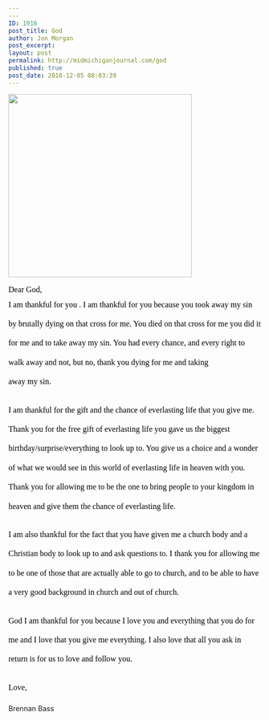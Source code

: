 ```yaml
---
---
ID: 1916
post_title: God
author: Jon Morgan
post_excerpt:
layout: post
permalink: http://midmichiganjournal.com/god
published: true
post_date: 2018-12-05 08:03:39
---
```

<p dir="ltr"><a href="http://midmichiganjournal.com/mid-michigan-journal-launches-30-days-of-thanksgiving-writing-challenge/null-20" rel="attachment wp-att-1601"><img class="alignnone size-medium wp-image-1601" src="http://midmichiganjournal.com/wp-content/uploads/2018/10/null-2-365x365.png" alt="" width="365" height="365" /></a></p>
<p dir="ltr" style="line-height: 1.38; margin-top: 0pt; margin-bottom: 0pt;"><span style="font-size: 12pt; font-family: 'Times New Roman'; color: #000000; background-color: transparent; font-weight: 400; font-style: normal; font-variant: normal; text-decoration: none; vertical-align: baseline;">Dear God,</span><span style="font-size: 12pt; font-family: 'Times New Roman'; color: #000000; background-color: transparent; font-weight: 400; font-style: normal; font-variant: normal; text-decoration: none; vertical-align: baseline;"><b id="docs-internal-guid-342e3479-7fff-05d7-eaf0-dbb9a7784255" style="font-weight: normal;">
</b></span></p>
<p dir="ltr" style="line-height: 2.4; margin-top: 0pt; margin-bottom: 0pt;"><span style="font-size: 12pt; font-family: 'Times New Roman'; color: #000000; background-color: transparent; font-weight: 400; font-style: normal; font-variant: normal; text-decoration: none; vertical-align: baseline;">I am thankful for you . I am thankful for you because you took away my sin by brutally dying on that cross for me. You died on that cross for me you did it for me and to take away my sin. You had every chance, and every right to walk away and not, but no, thank you dying for me and taking </span></p>
<p dir="ltr" style="line-height: 2.4; margin-top: 0pt; margin-bottom: 0pt;"><span style="font-size: 12pt; font-family: 'Times New Roman'; color: #000000; background-color: transparent; font-weight: 400; font-style: normal; font-variant: normal; text-decoration: none; vertical-align: baseline;">away my sin. </span></p>
<span style="font-size: 12pt; font-family: 'Times New Roman'; color: #000000; background-color: transparent; font-weight: 400; font-style: normal; font-variant: normal; text-decoration: none; vertical-align: baseline;"><b style="font-weight: normal;"> </b></span>
<p dir="ltr" style="line-height: 2.4; margin-top: 0pt; margin-bottom: 0pt;"><span style="font-size: 12pt; font-family: 'Times New Roman'; color: #000000; background-color: transparent; font-weight: 400; font-style: normal; font-variant: normal; text-decoration: none; vertical-align: baseline;">I am thankful for the gift and the chance of everlasting life that you give me. Thank you for the free gift of everlasting life you gave us the biggest birthday/surprise/everything to look up to. You give us a choice and a wonder of what we would see in this world of everlasting life in heaven with you. Thank you for allowing me to be the one to bring people to your kingdom in heaven and give them the chance of everlasting life.</span></p>
<span style="font-size: 12pt; font-family: 'Times New Roman'; color: #000000; background-color: transparent; font-weight: 400; font-style: normal; font-variant: normal; text-decoration: none; vertical-align: baseline;"><b style="font-weight: normal;"> </b></span>
<p dir="ltr" style="line-height: 2.4; margin-top: 0pt; margin-bottom: 0pt;"><span style="font-size: 12pt; font-family: 'Times New Roman'; color: #000000; background-color: transparent; font-weight: 400; font-style: normal; font-variant: normal; text-decoration: none; vertical-align: baseline;">I am also thankful for the fact that you have given me a church body and a Christian body to look up to and ask questions to. I thank you for allowing me to be one of those that are actually able to go to church, and to be able to have a very good background in church and out of church.</span></p>
<span style="font-size: 12pt; font-family: 'Times New Roman'; color: #000000; background-color: transparent; font-weight: 400; font-style: normal; font-variant: normal; text-decoration: none; vertical-align: baseline;"><b style="font-weight: normal;"> </b></span>
<p dir="ltr" style="line-height: 2.4; margin-top: 0pt; margin-bottom: 0pt;"><span style="font-size: 12pt; font-family: 'Times New Roman'; color: #000000; background-color: transparent; font-weight: 400; font-style: normal; font-variant: normal; text-decoration: none; vertical-align: baseline;">God I am thankful for you because I love you and everything that you do for me and I love that you give me everything. I also love that all you ask in return is for us to love and follow you.</span></p>
<span style="font-size: 12pt; font-family: 'Times New Roman'; color: #000000; background-color: transparent; font-weight: 400; font-style: normal; font-variant: normal; text-decoration: none; vertical-align: baseline;"><b style="font-weight: normal;"> </b></span>
<p dir="ltr" style="line-height: 2.4; margin-top: 0pt; margin-bottom: 0pt;"><span style="font-size: 12pt; font-family: 'Times New Roman'; color: #000000; background-color: transparent; font-weight: 400; font-style: normal; font-variant: normal; text-decoration: none; vertical-align: baseline;">Love,</span></p>
<p dir="ltr">Brennan Bass</p>